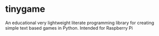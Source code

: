 tinygame
========

An educational very lightweight literate programming library for creating simple text based games in Python. Intended for Raspberry Pi
